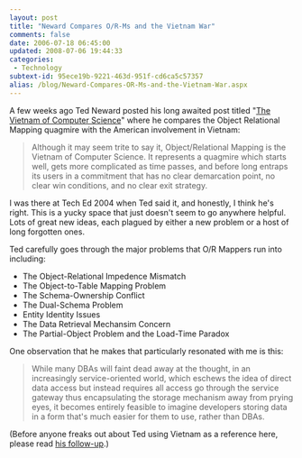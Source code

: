 ```yaml
---
layout: post
title: "Neward Compares O/R-Ms and the Vietnam War"
comments: false
date: 2006-07-18 06:45:00
updated: 2008-07-06 19:44:33
categories:
 - Technology
subtext-id: 95ece19b-9221-463d-951f-cd6ca5c57357
alias: /blog/Neward-Compares-OR-Ms-and-the-Vietnam-War.aspx
---
```



A few weeks ago Ted Neward posted his long awaited post titled "[The Vietnam of Computer Science](http://blogs.tedneward.com/2006/06/26/The+Vietnam+Of+Computer+Science.aspx)" where he compares the Object Relational Mapping quagmire with the American involvement in Vietnam: 

> Although it may seem trite to say it, Object/Relational Mapping is the Vietnam of Computer Science. It represents a quagmire which starts well, gets more complicated as time passes, and before long entraps its users in a commitment that has no clear demarcation point, no clear win conditions, and no clear exit strategy. 

I was there at Tech Ed 2004 when Ted said it, and honestly, I think he's right. This is a yucky space that just doesn't seem to go anywhere helpful. Lots of great new ideas, each plagued by either a new problem or a host of long forgotten ones. 

Ted carefully goes through the major problems that O/R Mappers run into including: 

  * The Object-Relational Impedence Mismatch
  * The Object-to-Table Mapping Problem
  * The Schema-Ownership Conflict
  * The Dual-Schema Problem
  * Entity Identity Issues
  * The Data Retrieval Mechansim Concern
  * The Partial-Object Problem and the Load-Time Paradox

One observation that he makes that particularly resonated with me is this: 

> While many DBAs will faint dead away at the thought, in an increasingly service-oriented world, which eschews the idea of direct data access but instead requires all access go through the service gateway thus encapsulating the storage mechanism away from prying eyes, it becomes entirely feasible to imagine developers storing data in a form that's much easier for them to use, rather than DBAs. 

(Before anyone freaks out about Ted using Vietnam as a reference here, please read [his follow-up](http://blogs.tedneward.com/2006/06/27/Thoughts+On+Vietnam+Commentary.aspx).) 
